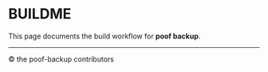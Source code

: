 # BUILDME

This page documents the build workflow for **poof backup**.

<imt src='assets/BUILDME.png'>

---
&#169; the poof-backup contributors

